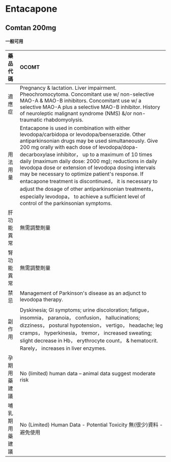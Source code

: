 # Entacapone

## Comtan 200mg

#### 一般可用

| 藥品代碼       | OCOMT                                                                                                                                                                                                                                                                                                                                                                                                                                                                                                                                                                                                                                            |
|:---------------|:-------------------------------------------------------------------------------------------------------------------------------------------------------------------------------------------------------------------------------------------------------------------------------------------------------------------------------------------------------------------------------------------------------------------------------------------------------------------------------------------------------------------------------------------------------------------------------------------------------------------------------------------------|
| 適應症         | Pregnancy & lactation. Liver impairment. Pheochromocytoma. Concomitant use w/ non-selective MAO-A & MAO-B inhibitors. Concomitant use w/ a selective MAO-A plus a selective MAO-B inhibitor. History of neuroleptic malignant syndrome (NMS) &/or non-traumatic rhabdomyolysis.                                                                                                                                                                                                                                                                                                                                                                  |
| 用法用量       | Entacapone is used in combination with either levodopa/carbidopa or levodopa/benserazide. Other antiparkinsonian drugs may be used simultaneously. Give 200 mg orally with each dose of levodopa/dopa-decarboxylase inhibitor， up to a maximum of 10 times daily (maximum daily dose: 2000 mg); reductions in daily levodopa dose or extension of levodopa dosing intervals may be necessary to optimize patient's response. If entacapone treatment is discontinued， it is necessary to adjust the dosage of other antiparkinsonian treatments， especially levodopa， to achieve a sufficient level of control of the parkinsonian symptoms. |
| 肝功能異常     | 無需調整劑量                                                                                                                                                                                                                                                                                                                                                                                                                                                                                                                                                                                                                                     |
| 腎功能異常     | 無需調整劑量                                                                                                                                                                                                                                                                                                                                                                                                                                                                                                                                                                                                                                     |
| 禁忌           | Management of Parkinson's disease as an adjunct to levodopa therapy.                                                                                                                                                                                                                                                                                                                                                                                                                                                                                                                                                                             |
| 副作用         | Dyskinesia; GI symptoms; urine discoloration; fatigue， insomnia， paranoia， confusion， hallucinations; dizziness， postural hypotension， vertigo， headache; leg cramps， hyperkinesia， tremor， increased sweating; slight decrease in Hb， erythrocyte count， & hematocrit. Rarely， increases in liver enzymes.                                                                                                                                                                                                                                                                                                                         |
| 孕期用藥建議   | No (limited) human data – animal data suggest moderate risk                                                                                                                                                                                                                                                                                                                                                                                                                                                                                                                                                                                      |
| 哺乳期用藥建議 | No (Limited) Human Data - Potential Toxicity 無(很少)資料 - 避免使用                                                                                                                                                                                                                                                                                                                                                                                                                                                                                                                                                                             |

